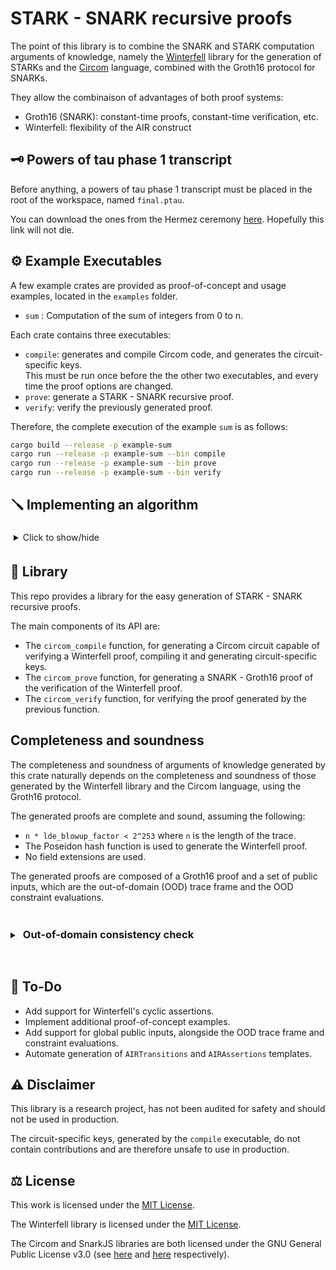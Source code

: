 # STARK - SNARK recursive proofs

The point of this library is to combine the SNARK and STARK computation arguments of knowledge, namely the [Winterfell](https://github.com/novifinancial/winterfell) library for the generation of STARKs and the [Circom](https://docs.circom.io/) language, combined with the Groth16 protocol for SNARKs.

They allow the combinaison of advantages of both proof systems:

- Groth16 (SNARK): constant-time proofs, constant-time verification, etc.
- Winterfell: flexibility of the AIR construct

## 🗝️ Powers of tau phase 1 transcript

Before anything, a powers of tau phase 1 transcript must be placed in the root of the workspace, named `final.ptau`.

You can download the ones from the Hermez ceremony [here](https://www.dropbox.com/sh/mn47gnepqu88mzl/AACaJkBU7mmCq8uU8ml0-0fma?dl=0). Hopefully this link will not die.

## ⚙️ Example Executables

A few example crates are provided as proof-of-concept and usage examples, located in the `examples` folder.

- `sum` : Computation of the sum of integers from 0 to n.

Each crate contains three executables:

- `compile`: generates and compile Circom code, and generates the circuit-specific keys.  
  This must be run once before the the other two executables, and every time the proof options are changed.
- `prove`: generate a STARK - SNARK recursive proof.
- `verify`: verify the previously generated proof.

Therefore, the complete execution of the example `sum` is as follows:

```bash
cargo build --release -p example-sum
cargo run --release -p example-sum --bin compile
cargo run --release -p example-sum --bin prove
cargo run --release -p example-sum --bin verify
```

## 🪛 Implementing an algorithm
<details style="margin: 10px 0 20px 0;">
<summary style="padding:5px;">Click to show/hide</summary>

This example is available fully-functional in the `examples/sum` folder.

1. Define a constant instance of `WinterCircomProofOptions`, using its `new` method (see the documentation of this method for what the arguments correspond to).

```rust
const PROOF_OPTIONS: WinterCircomProofOptions<2> =
   WinterCircomProofOptions::new(128, 2, 3, [1, 1], 32, 8, 0, 8, 128);
```

2. Implement `WinterPublicInputs`.

```rust
use serde::{ser::SerializeTuple, Serialize};
use winter_circom_prover::winterfell::math::fields::f256::BaseElement;

#[derive(Clone, Default)]
pub struct PublicInputs {
    pub start: BaseElement,
    pub start: BaseElement,
}

impl WinterPublicInputs for PublicInputs {
    const NUM_PUB_INPUTS: usize = 2;
}

impl Serialize for PublicInputs {
    fn serialize<S>(&self, serializer: S) -> Result<S::Ok, S::Error>
    where
        S: serde::Serializer,
    {
        let mut state  = serializer.serialize_tuple(2)?;
        state.serialize_element(&self.start)?;
        state.serialize_element(&self.end)?;
        state.end()
    }
}

impl Serializable for PublicInputs {
    fn write_into<W: ByteWriter>(&self, target: &mut W) {
        target.write(self.start);
        target.write(self.result);
    }
}
```

3. Implement Winterfell `Air` trait. See their [documentation](https://docs.rs/winterfell/latest/) for instructions. \
While writing methods, make sure to use the [WinterCircomProofOptions] constant you previously defined, instead of hard coded values. \
Also implement the `Default` trait for your `Air` implementation.

```rust
use winter_circom_prover::{winterfell::{
    math::{fields::f256::BaseElement, FieldElement},
    Air, AirContext, Assertion, EvaluationFrame, FieldExtension, HashFunction,
    ProofOptions, TraceInfo}};

pub struct WorkAir {
    context: AirContext<BaseElement>,
    start: BaseElement,
    result: BaseElement,
}

impl Air for WorkAir {
    type BaseField = BaseElement;
    type PublicInputs = PublicInputs;

    fn new(trace_info: TraceInfo, pub_inputs: PublicInputs, options: ProofOptions) -> Self {
        let degrees = PROOF_OPTIONS.transition_constraint_degrees();

        let num_assertions = PROOF_OPTIONS.num_assertions();

        WorkAir {
            context: AirContext::new(trace_info, degrees, num_assertions, options),
            start: pub_inputs.start,
            result: pub_inputs.result,
        }
    }

    fn evaluate_transition<E: FieldElement + From<Self::BaseField>>(
        &self,
        frame: &EvaluationFrame<E>,
        _periodic_values: &[E],
        result: &mut [E],
    ) {
        let current = &frame.current();
        let next = &frame.next();

        result[0] = next[0] - (current[0] + E::ONE);
        result[1] = next[1] - (current[1] + current[0] + E::ONE);
    }

    fn get_assertions(&self) -> Vec<Assertion<Self::BaseField>> {
        let last_step = self.trace_length() - 1;
        vec![
            Assertion::single(0, 0, self.start),
            Assertion::single(1, 0, self.start),
            Assertion::single(1, last_step, self.result),
        ]
    }

    fn context(&self) -> &AirContext<Self::BaseField> {
        &self.context
    }
}

impl Default for WorkAir {
    fn default() -> Self {
        WorkAir::new(
            TraceInfo::new(0, 0),
            PublicInputs::default(),
            ProofOptions::new(
                32,
                8,
                0,
                HashFunction::Poseidon,
                FieldExtension::None,
                8,
                128,
            ),
        )
    }
}
```

4. Implement the Winterfell `Prover` trait. See their [documentation](https://docs.rs/winterfell/latest/) for instructions. \
Also implement a method to build the trace.

```rust
use winter_circom_prover::winterfell::{
    math::{fields::f256::BaseElement, FieldElement},
    ProofOptions, Prover, Trace, TraceTable,
};

pub struct WorkProver {
    options: ProofOptions,
}

impl WorkProver {
    pub fn new(options: ProofOptions) -> Self {
        Self { options }
    }

    pub fn build_trace(&self, start: BaseElement, n: usize) -> TraceTable<BaseElement> {
        let trace_width = PROOF_OPTIONS.trace_width;
        let mut trace = TraceTable::new(trace_width, n);

        trace.fill(
            |state| {
                state[0] = start;
                state[1] = start;
            },
            |_, state| {
                state[0] += BaseElement::ONE;
                state[1] += state[0];
            },
        );

        trace
    }
}

impl Prover for WorkProver {
    type BaseField = BaseElement;
    type Air = WorkAir;
    type Trace = TraceTable<Self::BaseField>;

    fn get_pub_inputs(&self, trace: &Self::Trace) -> PublicInputs {
        let last_step = trace.length() - 1;
        PublicInputs {
            start: trace.get(0, 0),
            result: trace.get(1, last_step),
        }
    }

    fn options(&self) -> &ProofOptions {
        &self.options
    }
}
```

5. Define `AIRTransitions` and `AIRAssertions` Circom templates

Choose a circuit name, for instance: *sum*.

Create a file named `<circuit_name>.circom` in the `circuits/air/` directory
(replace `<circuit-name>` with the actual circuit name, naturally).

In this file, define two Circom templates:

- **`AIRTransitions`** - template with a single array output. Hardcode the transition constrait degrees here.
  In this example, we defined `PROOF_OPTIONS` with `[1, 1]` as transition constraint degrees. The template defined below therefore returns `[1, 1]` as well.

- **`AIRAssertions`** - template that replicates the `get_assertions` method of the `Air` implementation for Winterfell.

Copy the template below and replace the section between `/* HERE YOUR ASSERTIONS HERE */` and `/* -------------- */` with your own assertions.

For all `i` between 0 and `num_assertions`, define `value[i]`, `step[i]` and `register[i]` such as the assertion is `register[i]` at `step[i]` equals `value[i]` (a register is a column of the trace).

```circom
pragma circom 2.0.0;

include "../utils.circom";

template AIRTransitions(trace_width) {
    signal output transition_degree[trace_width];

    transition_degree[0] <== 1;
    transition_degree[1] <== 1;
}

template AIRAssertions(
    num_assertions,
    num_public_inputs,
    trace_length,
    trace_width
) {
    signal input frame[2][trace_width];
    signal input g_trace;
    signal input public_inputs[num_public_inputs];
    signal input z;

    signal output out[num_assertions];
    signal output divisor_degree[num_assertions];

    signal numerator[num_assertions];
    signal value[num_assertions];
    signal output step[num_assertions];
    signal register[num_assertions];

    /* HERE YOUR ASSERTIONS HERE */

    value[0] <== public_inputs[0];
    step[0] <== 0;
    register[0] <== 0;

    value[1] <== public_inputs[0];
    step[1] <== 0;
    register[1] <== 1;

    value[2] <== public_inputs[1];
    step[2] <== trace_length - 1;
    register[2] <== 1;

    /* ------------------------------------- */

    // boundary constraints evaluation
    component pow[num_assertions];
    component sel[num_assertions];
    for (var i = 0; i < num_assertions; i++) {
        sel[i] = Selector(trace_width);
        for (var j = 0; j < trace_width; j++) {
            sel[i].in[j] <== frame[0][j];
        }
        sel[i].index <== register[i];

        out[i] <== sel[i].out - value[i];
        divisor_degree[i] <== 1;
    }
}
```

6. Define executables for compilation, proving and verifying.

See [cargo documentation](https://doc.rust-lang.org/cargo/reference/cargo-targets.html#binaries)
for how to define multiple binaries in a single cargo crate.

All functions are called with a string argument, which should be the circuit name
chosen in the previous step.

**Compile executable**

```rust
use winter_circom_prover::{circom_compile, utils::{LoggingLevel, WinterCircomError}};

fn main() -> Result<(), WinterCircomError> {
    circom_compile::<WorkProver, 2>(PROOF_OPTIONS, "sum", LoggingLevel::Default)
}
```

**Prove executable**

```rust
use winter_circom_prover::{
    circom_prove,
    utils::{LoggingLevel, WinterCircomError},
    winterfell::math::{fields::f256::BaseElement, FieldElement},
};

fn main() -> Result<(), WinterCircomError> {
    // parameters
    let start = BaseElement::ONE;

    // build proof
    let options = PROOF_OPTIONS.get_proof_options();
    let prover = WorkProver::new(options.clone());
    let trace = prover.build_trace(start, PROOF_OPTIONS.trace_length);

    circom_prove(prover, trace, "sum", LoggingLevel::Default)
}
```

**Verify executable**

```rust
use winter_circom_prover::{
    check_ood_frame, circom_verify,
    utils::{LoggingLevel, WinterCircomError},
};

fn main() -> Result<(), WinterCircomError> {
    check_ood_frame::<WorkAir>("sum");
    circom_verify("sum", LoggingLevel::Verbose)?;

    Ok(())
}
```
</details>

## 📖 Library

This repo provides a library for the easy generation of STARK - SNARK recursive proofs.

The main components of its API are:

- The `circom_compile` function, for generating a Circom circuit capable of verifying a Winterfell proof, compiling it and generating circuit-specific keys.
- The `circom_prove` function, for generating a SNARK - Groth16 proof of the verification of the Winterfell proof.
- The `circom_verify` function, for verifying the proof generated by the previous function.

## Completeness and soundness

The completeness and soundness of arguments of knowledge generated by this crate naturally depends on the completeness and soundness of those generated by the Winterfell library and the Circom language, using the Groth16 protocol.

The generated proofs are complete and sound, assuming the following:

- `n * lde_blowup_factor < 2^253` where `n` is the length of the trace.
- The Poseidon hash function is used to generate the Winterfell proof.
- No field extensions are used.

The generated proofs are composed of a Groth16 proof and a set of public inputs, which are the out-of-domain (OOD) trace frame and the OOD constraint evaluations.

<details style="padding-bottom: 10px;">
<summary><h3 style="display: inline-block;padding: 5px;">Out-of-domain consistency check</h3></summary>

To preserve the flexibility of STARKs compared to the constrained arithmetization of STARKs and especially the Groth16 protocol, the out-of-domain (OOD) consistency check, which requires the evaluations of a user-defined arbitrary function, is done alongside the Circom verification circuit.

The fact that the out-of-domain trace frame and constraint evaluations are consistent is therefore not guaranteed by the Groth16 proof. This is why this crate provides a [check_ood_frame] function, that must be used alongside the [circom_verify] function and which takes the Groth16 public inputs and performs the OOD consistency check.

The [check_ood_frame] verifies that the the OOD trace frame and constraint evaluations correspond to one-another, using the transition constraints defined by the user in their implementation of the [Air](winterfell::Air) trait. On top of that, the OOD trace frame is used to reseed the pseudo-random generator. Therefore, modifying the OOD trace frame given as public input to the Groth16 verifier will result in the generation of different query positions, which will result in the failure of Merkle tree commitment checks, with probability at least `(1 / trace_width * lde_domain_size) ^ num_queries` (the probability that all picked query positions are the same).

This means that verifying the Groth16 proof and the OOD consistency guarantees that the proof is correct. We refer you to the Winterfell and Circom documentations for more details about their respective soundness.
</details>

## 🚀 To-Do

- Add support for Winterfell's cyclic assertions.
- Implement additional proof-of-concept examples.
- Add support for global public inputs, alongside the OOD trace frame and constraint evaluations.
- Automate generation of `AIRTransitions` and `AIRAssertions` templates.

## ⚠️ Disclaimer

This library is a research project, has not been audited for safety and should not be used in production.

The circuit-specific keys, generated by the `compile` executable, do not contain contributions and are therefore unsafe to use in production.

## ⚖️ License

This work is licensed under the [MIT License](./LICENSE).

The Winterfell library is licensed under the [MIT License](./winterfell/LICENSE).

The Circom and SnarkJS libraries are both licensed under the GNU General Public License v3.0 (see [here](https://github.com/iden3/circom/blob/master/COPYING) and [here](https://github.com/iden3/snarkjs/blob/master/COPYING) respectively).
